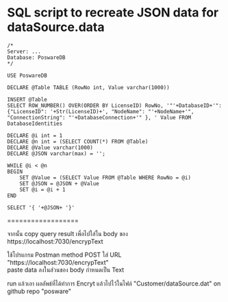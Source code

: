 
# SQL script to recreate JSON data for dataSource.data


````
/*
Server: ...
Database: PoswareDB
*/

USE PoswareDB

DECLARE @Table TABLE (RowNo int, Value varchar(1000))

INSERT @Table
SELECT ROW_NUMBER() OVER(ORDER BY LicenseID) RowNo, '"'+DatabaseID+'": {"LicenseID": '+Str(LicenseID)+', "NodeName": "'+NodeName+'", "ConnectionString": "'+DatabaseConnection+'" }, ' Value FROM DatabaseIdentities

DECLARE @i int = 1
DECLARE @n int = (SELECT COUNT(*) FROM @Table)
DECLARE @Value varchar(1000)
DECLARE @JSON varchar(max) = '';

WHILE @i < @n 
BEGIN
	SET @Value = (SELECT Value FROM @Table WHERE RowNo = @i)
	SET @JSON = @JSON + @Value
	SET @i = @i + 1
END

SELECT '{ '+@JSON+ '}' 
````



================== <br>

จากนั้น copy query result เพื่อไปใส่ใน body ของ https://localhost:7030/encrypText <br>
 
ใช้โปรแกรม Postman method POST ใส่ URL  "https://localhost:7030/encrypText" <br>
paste data  ลงในส่วนของ body กำหนดเป็น Text <br>

run แล้วเอา ผลลัพธ์ที่ได้ทำการ Encryt แล้วไปไว้ในไฟล์ "Customer/dataSource.dat" on github repo "posware" <br>
 
